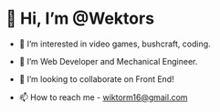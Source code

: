 # 👋 Hi, I’m @Wektors
- 👀 I’m interested in video games, bushcraft, coding.

- 🌱 I’m Web Developer and Mechanical Engineer.

- 💞️ I’m looking to collaborate on Front End!

- 📫 How to reach me - wiktorm16@gmail.com

<!---
Wektors/Wektors is a ✨ special ✨ repository because its `README.md` (this file) appears on your GitHub profile.
You can click the Preview link to take a look at your changes.
--->
